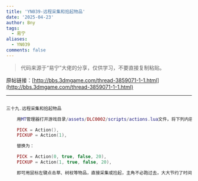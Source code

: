 ```yaml
---
title: 'YN039-远程采集和拾起物品'
date: '2025-04-23'
author: Bny
tags:
  - 易宁
aliases:
  - YN039
comments: false
---
```


> 代码来源于“易宁”大佬的分享，仅供学习，不要直接复制粘贴。

原帖链接：[http://bbs.3dmgame.com/thread-3859071-1-1.html](http://bbs.3dmgame.com/thread-3859071-1-1.html)

---

```lua  

三十九.远程采集和拾起物品	用MT管理器打开游戏目录/assets/DLC0002/scripts/actions.lua文件，将下列内容：	PICK = Action(),	PICKUP = Action(1),	替换为：	PICK = Action(0, true, false, 20),	PICKUP = Action(1, true, false, 20),	即可用鼠标左键点击草、树杈等物品，直接采集或捡起，主角不必跑过去，大大节约了时间

```  

